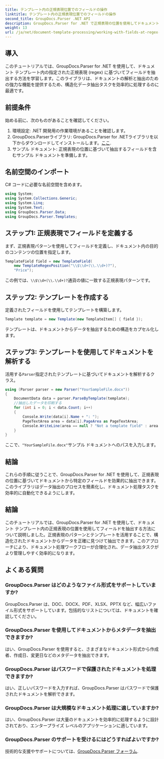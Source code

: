 ```yaml
---
title: テンプレート内の正規表現位置でのフィールドの操作
linktitle: テンプレート内の正規表現位置でのフィールドの操作
second_title: GroupDocs.Parser .NET API
description: GroupDocs.Parser for .NET で正規表現の位置を使用してドキュメント テンプレートからデータを抽出する方法を学習します。データ抽出タスクを効率的に自動化します。
weight: 13
url: /ja/net/document-template-processing/working-with-fields-at-regex-positions-in-templates/
---
```

## 導入
このチュートリアルでは、GroupDocs.Parser for .NET を使用して、ドキュメント テンプレート内の指定された正規表現 (regex) に基づいてフィールドを抽出する方法を学習します。このライブラリは、ドキュメントの解析と抽出のための強力な機能を提供するため、構造化データ抽出タスクを効率的に処理するのに最適です。
## 前提条件
始める前に、次のものがあることを確認してください。
1. 環境設定: .NET 開発用の作業環境があることを確認します。
2.  GroupDocs.Parserライブラリ: GroupDocs.Parser for .NETライブラリを以下からダウンロードしてインストールします。[ここ](https://releases.groupdocs.com/parser/net/).
3. サンプル ドキュメント: 正規表現の位置に基づいて抽出するフィールドを含むサンプル ドキュメントを準備します。

## 名前空間のインポート
C# コードに必要な名前空間を含めます。
```csharp
using System;
using System.Collections.Generic;
using System.Linq;
using System.Text;
using GroupDocs.Parser.Data;
using GroupDocs.Parser.Templates;
```
## ステップ1: 正規表現でフィールドを定義する
まず、正規表現パターンを使用してフィールドを定義し、ドキュメント内の目的のコンテンツの位置を指定します。
```csharp
TemplateField field = new TemplateField(
    new TemplateRegexPosition("\\$\\d+(\\.\\d+)?"),
    "Price");
```
この例では、`\\$\\d+(\\.\\d+)?`通貨の値に一致する正規表現パターンです。
## ステップ2: テンプレートを作成する
定義されたフィールドを使用してテンプレートを構築します。
```csharp
Template template = new Template(new TemplateItem[] { field });
```
テンプレートは、ドキュメントからデータを抽出するための構造をカプセル化します。
## ステップ3: テンプレートを使用してドキュメントを解析する
活用する`Parser`指定されたテンプレートに基づいてドキュメントを解析するクラス。
```csharp
using (Parser parser = new Parser("YourSampleFile.docx"))
{
    DocumentData data = parser.ParseByTemplate(template);
    //抽出したデータを印刷する
    for (int i = 0; i < data.Count; i++)
    {
        Console.Write(data[i].Name + ": ");
        PageTextArea area = data[i].PageArea as PageTextArea;
        Console.WriteLine(area == null ? "Not a template field" : area.Text);
    }
}
```
ここで、`"YourSampleFile.docx"`サンプル ドキュメントへのパスを入力します。

## 結論
これらの手順に従うことで、GroupDocs.Parser for .NET を使用して、正規表現の位置に基づいてドキュメントから特定のフィールドを効果的に抽出できます。このライブラリはデータ抽出のプロセスを簡素化し、ドキュメント処理タスクを効率的に自動化できるようにします。

## 結論
このチュートリアルでは、GroupDocs.Parser for .NET を使用して、ドキュメント テンプレート内の正規表現の位置を使用してフィールドを抽出する方法について説明しました。正規表現のパターンとテンプレートを活用することで、構造化されたドキュメントからデータを正確に見つけて抽出できます。このアプローチにより、ドキュメント処理ワークフローが合理化され、データ抽出タスクがより管理しやすく効率的になります。

## よくある質問
### GroupDocs.Parser はどのようなファイル形式をサポートしていますか?
GroupDocs.Parser は、DOC、DOCX、PDF、XLSX、PPTX など、幅広いファイル形式をサポートしています。包括的なリストについては、ドキュメントを確認してください。
### GroupDocs.Parser を使用してドキュメントからメタデータを抽出できますか?
はい、GroupDocs.Parser を使用すると、さまざまなドキュメント形式から作成者、作成日、変更日などのメタデータを抽出できます。
### GroupDocs.Parser はパスワードで保護されたドキュメントを処理できますか?
はい、正しいパスワードを入力すれば、GroupDocs.Parser はパスワードで保護されたドキュメントを解析できます。
### GroupDocs.Parser は大規模なドキュメント処理に適していますか?
はい、GroupDocs.Parser は大量のドキュメントを効率的に処理するように設計されており、エンタープライズ レベルのアプリケーションに適しています。
### GroupDocs.Parser のサポートを受けるにはどうすればよいですか?
技術的な支援やサポートについては、[GroupDocs.Parser フォーラム](https://forum.groupdocs.com/c/parser/17).
